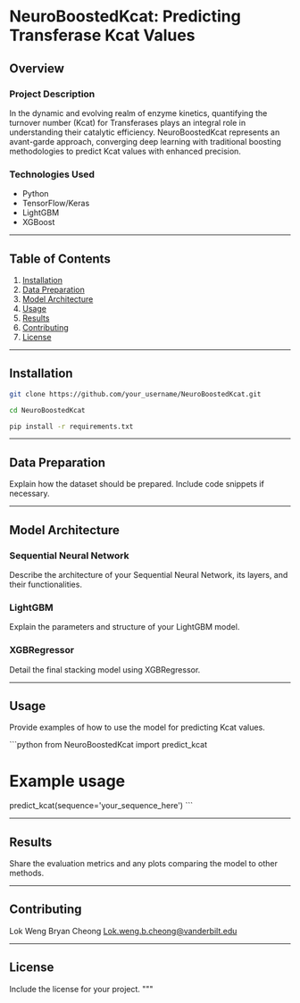# NeuroBoostedKcat: Predicting Transferase Kcat Values

## Overview

### Project Description
In the dynamic and evolving realm of enzyme kinetics, quantifying the turnover number (Kcat) for Transferases plays an integral role in understanding their catalytic efficiency. NeuroBoostedKcat represents an avant-garde approach, converging deep learning with traditional boosting methodologies to predict Kcat values with enhanced precision.

### Technologies Used
- Python
- TensorFlow/Keras
- LightGBM
- XGBoost

---

## Table of Contents
1. [Installation](#installation)
2. [Data Preparation](#data-preparation)
3. [Model Architecture](#model-architecture)
4. [Usage](#usage)
5. [Results](#results)
6. [Contributing](#contributing)
7. [License](#license)

---

## Installation

```bash
git clone https://github.com/your_username/NeuroBoostedKcat.git
```

```bash
cd NeuroBoostedKcat
```

```bash
pip install -r requirements.txt
```


---

## Data Preparation

Explain how the dataset should be prepared. Include code snippets if necessary.

---

## Model Architecture

### Sequential Neural Network

Describe the architecture of your Sequential Neural Network, its layers, and their functionalities.

### LightGBM

Explain the parameters and structure of your LightGBM model.

### XGBRegressor

Detail the final stacking model using XGBRegressor.

---

## Usage

Provide examples of how to use the model for predicting Kcat values.

\`\`\`python
from NeuroBoostedKcat import predict_kcat

# Example usage
predict_kcat(sequence='your_sequence_here')
\`\`\`

---

## Results

Share the evaluation metrics and any plots comparing the model to other methods.

---

## Contributing

Lok Weng Bryan Cheong
Lok.weng.b.cheong@vanderbilt.edu

---

## License

Include the license for your project.
"""
